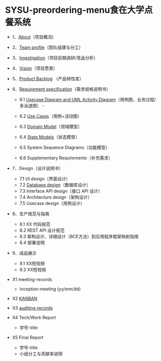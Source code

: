 # SYSU-preordering-menu食在大学点餐系统
- 1、[About](https://github.com/preorderingmenugroup/SYSU-preordering_menu/document/About)（项目概况)  

- 2、[Team profile](https://github.com/preorderingmenugroup/SYSU-preordering_menu/document/Team)（团队组建与分工）  

- 3、[Investigation](https://github.com/preorderingmenugroup/SYSU-preordering_menu/Investagation)（项目前期调研/竞品分析）  

- 4、[Vision](https://github.com/preorderingmenugroup/SYSU-preordering_menu/document/Vision)（项目愿景）  

- 5、[Product Backlog](https://github.com/preorderingmenugroup/SYSU-preordering_menu/document/Backlog) （产品特性库）  

- 6、[Requirement specification](https://preorderingmenugroup.github.io/SYSU-preordering_menu/Requirement-specification)（需求规格说明书）  
  - 6.1 [Usecase Diagram and UML Activity Diagram](https://preorderingmenugroup.github.io/SYSU-preordering_menu/Requirement-specification/1/1-1-usercase-diagram)（用例图，业务过程/多泳道图）  -

  - 6.2 [Use Cases](https://github.com/preorderingmenugroup/SYSU-preordering_menu/document/6_2_UsecasesAndActivityPic/user_cases)（用例+活动图）

  - 6.3 [Domain Model](https://github.com/preorderingmenugroup/SYSU-preordering_menu/blob/master/document/DomainModel/Domain%20Model)（领域模型）

  - 6.4 [State Models](https://github.com/preorderingmenugroup/SYSU-preordering_menu/document/statemodel/state_model)（状态模型）

  - 6.5 System Sequence Diagrams（功能模型）

  - 6.6 Supplementary Requirements（补充需求）

- 7、Design（设计说明书）

  - 7.1 UI design（界面设计）
  - 7.2 [Database design](https://preorderingmenugroup.github.io/SYSU-preordering_menu/Design/2DataBaseDesign)（数据库设计）
  - 7.3 Interface API design（接口 API 设计）
  - 7.4 Architecture design（架构设计）
  - 7.5 Usecase design（用例设计）

- 8、生产规范与指南

  - 8.1 XX 代码规范
  - 8.2 REST API 设计规范
  - 8.3 架构设计、详细设计（BCE方法）到应用程序框架映射指南
  - 8.4 部署说明

- 9、成品展示

  - 9.1 XX短视频
  - 9.2 XX短视频

- X1 meeting-records

  - inception meeting (yy/mm/dd)

- X2 [KANBAN]()

- X3 [auditing-records]()

- X4 Tech/Work Report

  - 学号-title

- X5 Final Report

  - 学号-title
  - 小组分工与贡献率说明

  
